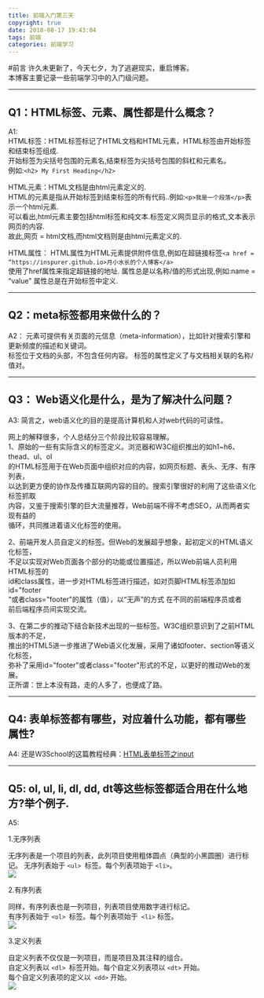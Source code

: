 ```yaml
---
title: 前端入门第三天
copyright: true
date: 2018-08-17 19:43:04
tags: 前端
categories: 前端学习
---
```

#前言
许久未更新了，今天七夕，为了逃避现实，重启博客。   
本博客主要记录一些前端学习中的入门级问题。

---
Q1：HTML标签、元素、属性都是什么概念？ 
--- 
A1:   
HTML标签：HTML标签标记了HTML文档和HTML元素，HTML标签由开始标签和结束标签组成.  
开始标签为尖括号包围的元素名,结束标签为尖括号包围的斜杠和元素名。  
例如:`<h2> My First Heading</h2>	`  
  
HTML元素：HTML文档是由html元素定义的.  
HTML的元素是指从开始标签到结束标签的所有代码..例如:`<p>我是一个段落</p>`表示一个html元素.   
可以看出,html元素主要包括html标签和纯文本.标签定义网页显示的格式,文本表示网页的内容.   
故此,网页 =  html文档,而html文档则是由html元素定义的.   
  
HTML属性： 
HTML属性为HTML元素提供附件信息,例如在超链接标签`<a href = “https://inspurer.github.io>月小水长的个人博客</a>`  
使用了href属性来指定超链接的地址.
属性总是以名称/值的形式出现,例如:name = “value”
属性总是在开始标签中定义.

---
Q2：meta标签都用来做什么的？  
---
A2：<meta> 元素可提供有关页面的元信息（meta-information），比如针对搜索引擎和更新频度的描述和关键词。   
<meta> 标签位于文档的头部，不包含任何内容。<meta> 标签的属性定义了与文档相关联的名称/值对。

---
Q3： Web语义化是什么，是为了解决什么问题？
---
A3: 
简言之，web语义化的目的是提高计算机和人对web代码的可读性。

网上的解释很多，个人总结分三个阶段比较容易理解。  
1、原始的一些有实际含义的标签定义。浏览器和W3C组织推出的如h1~h6、thead、ul、ol   
的HTML标签用于在Web页面中组织对应的内容，如网页标题、表头、无序、有序列表，   
以达到更方便的协作及传播互联网内容的目的。搜索引擎很好的利用了这些语义化标签抓取   
内容，又鉴于搜索引擎的巨大流量推荐，Web前端不得不考虑SEO，从而两者实现有益的   
循环，共同推进着语义化标签的使用。

2、前端开发人员自定义的标签。但Web的发展超乎想象，起初定义的HTML语义化标签，  
不足以实现对Web页面各个部分的功能或位置描述，所以Web前端人员利用HTML标签的    
id和class属性，进一步对HTML标签进行描述，如对页脚HTML标签添加如id="footer  
"或者class="footer"的属性（值），以“无声”的方式  在不同的前端程序员或者   
前后端程序员间实现交流。

3、在第二步的推动下结合新技术出现的一些标签。W3C组织意识到了之前HTML版本的不足，   
推出的HTML5进一步推进了Web语义化发展，采用了诸如footer、section等语义化标签，   
弥补了采用id="footer"或者class="footer"形式的不足，以更好的推动Web的发展。   
正所谓：世上本没有路，走的人多了，也便成了路。

---
Q4: 表单标签都有哪些，对应着什么功能，都有哪些属性?   
---
A4: 还是W3School的这篇教程经典：[HTML表单标签之input](http://www.w3school.com.cn/html/html_form_input_types.asp)

---
Q5: ol, ul, li, dl, dd, dt等这些标签都适合用在什么地方?举个例子.
---
A5: 

1.无序列表

无序列表是一个项目的列表，此列项目使用粗体圆点（典型的小黑圆圈）进行标记。
无序列表始于 `<ul> `标签。每个列表项始于 `<li>`。   
![](https://i.imgur.com/b6R182y.jpg)   

2.有序列表    

同样，有序列表也是一列项目，列表项目使用数字进行标记。   
有序列表始于 `<ol> `标签。每个列表项始于` <li>` 标签。   
![](https://i.imgur.com/99cDF4Y.jpg)

3.定义列表

自定义列表不仅仅是一列项目，而是项目及其注释的组合。   
自定义列表以 `<dl> `标签开始。每个自定义列表项以 `<dt>` 开始。    
每个自定义列表项的定义以` <dd>` 开始。   
![](https://i.imgur.com/DLDdGKN.jpg)

